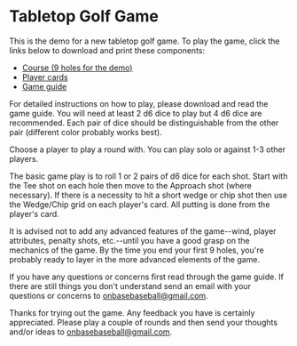 # Tabletop Golf Game

This is the demo for a new tabletop golf game. To play the game, click the links below to download and print these components:

- [Course (9 holes for the demo)](https://raw.github.com/brianhaferkamp/tabletopgolfgame/main/golf_game_condensed_demo.pdf)
- [Player cards](https://raw.github.com/brianhaferkamp/tabletopgolfgame/main/golf_game_player_cards.pdf)
- [Game guide](https://raw.github.com/brianhaferkamp/tabletopgolfgame/main/golf_game_guide.pdf)

For detailed instructions on how to play, please download and read the game guide. You will need at least 2 d6 dice to play but 4 d6 dice are recommended. Each pair of dice should be distinguishable from the other pair (different color probably works best).

Choose a player to play a round with. You can play solo or against 1-3 other players.

The basic game play is to roll 1 or 2 pairs of d6 dice for each shot. Start with the Tee shot on each hole then move to the Approach shot (where necessary). If there is a necessity to hit a short wedge or chip shot then use the Wedge/Chip grid on each player's card. All putting is done from the player's card.

It is advised not to add any advanced features of the game--wind, player attributes, penalty shots, etc.--until you have a good grasp on the mechanics of the game. By the time you end your first 9 holes, you're probably ready to layer in the more advanced elements of the game.

If you have any questions or concerns first read through the game guide. If there are still things you don't understand send an email with your questions or concerns to onbasebaseball@gmail.com. 

Thanks for trying out the game. Any feedback you have is certainly appreciated. Please play a couple of rounds and then send your thoughts and/or ideas to onbasebaseball@gmail.com.
